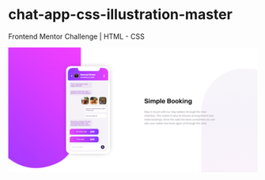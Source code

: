 # chat-app-css-illustration-master
Frontend Mentor Challenge | HTML - CSS


![Chat App CSS Illustration Master Screenshot](https://raw.githubusercontent.com/emiandd/chat-app-css-illustration-master/6b5239aa02a6120ef1f20a7771aee72a6f0e2e09/img/Chat%20App%20CSS%20Illustration%20Master.png)
